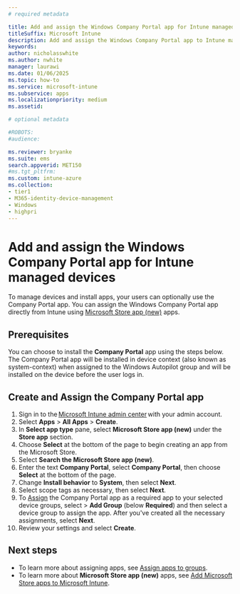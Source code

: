 ```yaml
---
# required metadata

title: Add and assign the Windows Company Portal app for Intune managed devices
titleSuffix: Microsoft Intune
description: Add and assign the Windows Company Portal app to Intune managed devices.
keywords:
author: nicholasswhite
ms.author: nwhite
manager: laurawi
ms.date: 01/06/2025
ms.topic: how-to
ms.service: microsoft-intune
ms.subservice: apps
ms.localizationpriority: medium
ms.assetid:

# optional metadata

#ROBOTS:
#audience:

ms.reviewer: bryanke
ms.suite: ems
search.appverid: MET150
#ms.tgt_pltfrm:
ms.custom: intune-azure
ms.collection:
- tier1
- M365-identity-device-management
- Windows
- highpri
---
```


# Add and assign the Windows Company Portal app for Intune managed devices

To manage devices and install apps, your users can optionally use the Company Portal app. You can assign the Windows Company Portal app directly from Intune using [Microsoft Store app (new)](store-apps-microsoft.md) apps.

## Prerequisites

You can choose to install the **Company Portal** app using the steps below. The Company Portal app will be installed in device context (also known as system-context) when assigned to the Windows Autopilot group and will be installed on the device before the user logs in.

## Create and Assign the Company Portal app

1. Sign in to the [Microsoft Intune admin center](https://go.microsoft.com/fwlink/?linkid=2109431) with your admin account.
2. Select **Apps** > **All Apps** > **Create**.
3. In **Select app type** pane, select **Microsoft Store app (new)** under the **Store app** section.
4. Choose **Select** at the bottom of the page to begin creating an app from the Microsoft Store.
5. Select **Search the Microsoft Store app (new)**.
6. Enter the text **Company Portal**, select **Company Portal**, then choose **Select** at the bottom of the page.
7. Change **Install behavior** to **System**, then select **Next**.
8. Select scope tags as necessary, then select **Next**.
9. To [Assign](apps-deploy.md) the Company Portal app as a required app to your selected device groups, select > **Add Group** (below **Required**) and then select a device group to assign the app. After you've created all the necessary assignments, select **Next**.
10. Review your settings and select **Create**.

## Next steps

- To learn more about assigning apps, see [Assign apps to groups](apps-deploy.md).
- To learn more about **Microsoft Store app (new)** apps, see [Add Microsoft Store apps to Microsoft Intune](store-apps-microsoft.md).
